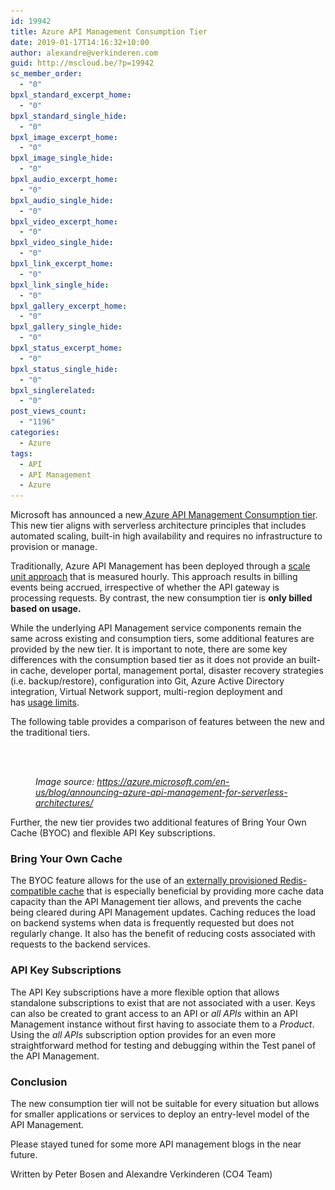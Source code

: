 ```yaml
---
id: 19942
title: Azure API Management Consumption Tier
date: 2019-01-17T14:16:32+10:00
author: alexandre@verkinderen.com
guid: http://mscloud.be/?p=19942
sc_member_order:
  - "0"
bpxl_standard_excerpt_home:
  - "0"
bpxl_standard_single_hide:
  - "0"
bpxl_image_excerpt_home:
  - "0"
bpxl_image_single_hide:
  - "0"
bpxl_audio_excerpt_home:
  - "0"
bpxl_audio_single_hide:
  - "0"
bpxl_video_excerpt_home:
  - "0"
bpxl_video_single_hide:
  - "0"
bpxl_link_excerpt_home:
  - "0"
bpxl_link_single_hide:
  - "0"
bpxl_gallery_excerpt_home:
  - "0"
bpxl_gallery_single_hide:
  - "0"
bpxl_status_excerpt_home:
  - "0"
bpxl_status_single_hide:
  - "0"
bpxl_singlerelated:
  - "0"
post_views_count:
  - "1196"
categories:
  - Azure
tags:
  - API
  - API Management
  - Azure
---
```

Microsoft has announced a new<a href="https://azure.microsoft.com/en-us/blog/announcing-azure-api-management-for-serverless-architectures/" target="_blank" rel="noreferrer noopener">&nbsp;Azure API Management Consumption tier</a>. This new tier aligns with serverless architecture principles that includes automated scaling, built-in high availability and requires no infrastructure to provision or manage.&nbsp;

Traditionally, Azure API Management has been deployed through a&nbsp;<a rel="noreferrer noopener" href="https://azure.microsoft.com/en-us/pricing/details/api-management/" target="_blank">scale unit approach</a>&nbsp;that is measured hourly. This approach results in billing events being accrued, irrespective of whether the API gateway is processing requests. By contrast, the new consumption tier is **only billed based on usage.**

While the underlying API Management service components remain the same across existing and consumption tiers, some additional features are provided by the new tier. It is important to note, there are some key differences with the consumption based tier as it does not provide an built-in cache, developer portal, management portal, disaster recovery strategies (i.e. backup/restore), configuration into Git, Azure Active Directory integration, Virtual Network support, multi-region deployment and has&nbsp;<a href="https://docs.microsoft.com/en-us/azure/azure-subscription-service-limits#api-management-limits" target="_blank" rel="noreferrer noopener">usage limits</a>. 

The following table provides a comparison of features between the new and the traditional tiers.&nbsp;<figure class="wp-block-image">

<img src="/wp-content/uploads/2019/01/api-consumption-tier-1024x603.png" alt="" class="wp-image-19944" srcset="/wp-content/uploads/2019/01/api-consumption-tier-1024x603.png 1024w, /wp-content/uploads/2019/01/api-consumption-tier-300x177.png 300w, /wp-content/uploads/2019/01/api-consumption-tier-768x452.png 768w, /wp-content/uploads/2019/01/api-consumption-tier.png 1068w" sizes="(max-width: 1024px) 100vw, 1024px" /> <figcaption>  
_Image source:&nbsp;<a rel="noreferrer noopener" href="https://azure.microsoft.com/en-us/blog/announcing-azure-api-management-for-serverless-architectures/" target="_blank">https://azure.microsoft.com/en-us/blog/announcing-azure-api-management-for-serverless-architectures/</a>_ </figcaption></figure> 

Further, the new tier provides two additional features of Bring Your Own Cache (BYOC) and flexible API Key subscriptions. 

### Bring Your Own Cache

The BYOC feature allows for the use of an&nbsp;<a href="https://docs.microsoft.com/en-us/azure/api-management/api-management-howto-cache-external" target="_blank" rel="noreferrer noopener">externally provisioned Redis-compatible cache</a> that is especially beneficial by providing more cache data capacity than the API Management tier allows, and prevents the cache being cleared during API Management updates. Caching reduces the load on backend systems when data is frequently requested but does not regularly change. It also has the benefit of reducing costs associated with requests to the backend services.

### API Key Subscriptions

The API Key subscriptions have a more flexible option that allows standalone subscriptions to exist that are not associated with a user. Keys can also be created to grant access to an API or _all APIs_ within an API Management instance without first having to associate them to a _Product_. Using the _all APIs_ subscription option provides for an even more straightforward method for testing and debugging within the Test panel of the API Management.

### Conclusion

The new consumption tier will not be suitable for every situation but allows for smaller applications or services to deploy an entry-level model of the API Management.

Please stayed tuned for some more API management blogs in the near future.

Written by Peter Bosen and Alexandre Verkinderen (CO4 Team)
